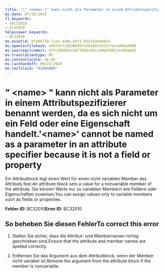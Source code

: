 ```yaml
---
title: "\" <name> \" kann nicht als Parameter in einem Attributspezifizierer benannt werden, da es sich nicht um ein Feld oder eine Eigenschaft handelt."
ms.date: 07/20/2015
f1_keywords:
- vbc32010
- bc32010
helpviewer_keywords:
- BC32010
ms.assetid: bfa68729-71ea-410e-bef1-83a7dab44d2a
ms.openlocfilehash: e4bf4cf1db30b95fa56a9553e5317bcedb0a5908
ms.sourcegitcommit: bf5c5850654187705bc94cc40ebfb62fe346ab02
ms.translationtype: MT
ms.contentlocale: de-DE
ms.lasthandoff: 09/23/2020
ms.locfileid: "91094888"
---
```

# <a name="name-cannot-be-named-as-a-parameter-in-an-attribute-specifier-because-it-is-not-a-field-or-property"></a><span data-ttu-id="5f498-102">" \<name> " kann nicht als Parameter in einem Attributspezifizierer benannt werden, da es sich nicht um ein Feld oder eine Eigenschaft handelt.</span><span class="sxs-lookup"><span data-stu-id="5f498-102">'\<name>' cannot be named as a parameter in an attribute specifier because it is not a field or property</span></span>

<span data-ttu-id="5f498-103">Ein Attributblock legt einen Wert für einen nicht variablen Member des Attributs fest.</span><span class="sxs-lookup"><span data-stu-id="5f498-103">An attribute block sets a value for a nonvariable member of the attribute.</span></span> <span data-ttu-id="5f498-104">Sie können Werte nur zu variablen Membern wie Feldern oder Eigenschaften zuweisen.</span><span class="sxs-lookup"><span data-stu-id="5f498-104">You can assign values only to variable members such as fields or properties.</span></span>  
  
 <span data-ttu-id="5f498-105">**Fehler-ID:** BC32010</span><span class="sxs-lookup"><span data-stu-id="5f498-105">**Error ID:** BC32010</span></span>  
  
## <a name="to-correct-this-error"></a><span data-ttu-id="5f498-106">So beheben Sie diesen Fehler</span><span class="sxs-lookup"><span data-stu-id="5f498-106">To correct this error</span></span>  
  
1. <span data-ttu-id="5f498-107">Stellen Sie sicher, dass die Attribut- und Membernamen richtig geschrieben sind.</span><span class="sxs-lookup"><span data-stu-id="5f498-107">Ensure that the attribute and member names are spelled correctly.</span></span>  
  
2. <span data-ttu-id="5f498-108">Entfernen Sie das Argument aus dem Attributblock, wenn der Member nicht variabel ist.</span><span class="sxs-lookup"><span data-stu-id="5f498-108">Remove the argument from the attribute block if the member is nonvariable.</span></span>  
